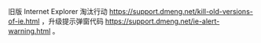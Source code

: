 旧版 Internet Explorer 淘汰行动 https://support.dmeng.net/kill-old-versions-of-ie.html ，升级提示弹窗代码 https://support.dmeng.net/ie-alert-warning.html  。